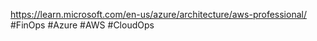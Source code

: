 https://learn.microsoft.com/en-us/azure/architecture/aws-professional/
#FinOps #Azure #AWS #CloudOps 
